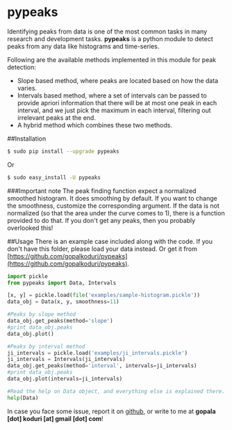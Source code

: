 pypeaks
=======

Identifying peaks from data is one of the most common tasks in many
research and development tasks. **pypeaks** is a python module to detect
peaks from any data like histograms and time-series.

Following are the available methods implemented in this module for peak detection:
* Slope based method, where peaks are located based on how the data varies.
* Intervals based method, where a set of intervals can be passed to provide apriori
information that there will be at most one peak in each interval, and we just pick the
maximum in each interval, filtering out irrelevant peaks at the end.
* A hybrid method which combines these two methods.

##Installation
```bash
$ sudo pip install --upgrade pypeaks
```
Or
```bash
$ sudo easy_install -U pypeaks
```

###Important note
The peak finding function expect a normalized smoothed histogram. It does smoothing by default.
If you want to change the smoothness, customize the corresponding argument. If the data
is not normalized (so that the area under the curve comes to 1), there is a function
provided to do that. If you don't get any peaks, then you probably overlooked this!

##Usage
There is an example case included along with the code. If you don't have this folder, please
load your data instead. Or get it from 
[https://github.com/gopalkoduri/pypeaks](https://github.com/gopalkoduri/pypeaks).

```python
import pickle
from pypeaks import Data, Intervals

[x, y] = pickle.load(file('examples/sample-histogram.pickle'))
data_obj = Data(x, y, smoothness=11)

#Peaks by slope method
data_obj.get_peaks(method='slope')
#print data_obj.peaks
data_obj.plot()

#Peaks by interval method
ji_intervals = pickle.load('examples/ji_intervals.pickle')
ji_intervals = Intervals(ji_intervals)
data_obj.get_peaks(method='interval', intervals=ji_intervals)
#print data_obj.peaks
data_obj.plot(intervals=ji_intervals)

#Read the help on Data object, and everything else is explained there.
help(Data)
```

In case you face some issue, report it on [github](https://github.com/gopalkoduri/pypeaks),
or write to me at **gopala [dot] koduri [at] gmail [dot] com**!
